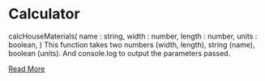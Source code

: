 # Calculator

calcHouseMaterials(
    name   : string,
    width  : number,
    length : number,
    units  : boolean,
)
This function takes two numbers (width, length),  string (name), boolean (units). And console.log to output the parameters passed.

[Read More](../../doc/readme_commands/calc-house-materials.md)

